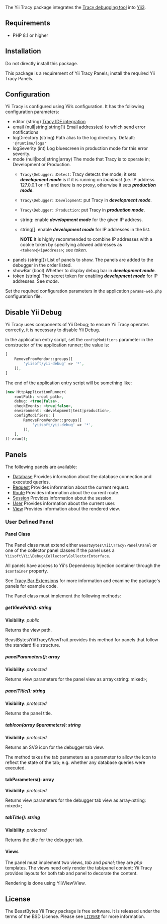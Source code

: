 The Yii Tracy package integrates the [Tracy debugging tool](https://tracy.nette.org/)
into [Yii3](https://www.yiiframework.com/).

## Requirements
- PHP 8.1 or higher

## Installation
Do not directly install this package.

This package is a requirement of Yii Tracy Panels; install the required Yii Tracy Panels.

## Configuration
Yii Tracy is configured using Yii’s configuration. It has the following configuration parameters:
* editor (string) [Tracy IDE integration](https://tracy.nette.org/en/open-files-in-ide)
* email (null|string|string[]) Email address(es) to which send error notifications
* logDirectory (string) Path alias to the log directory. Default: `'@runtime/logs'`
* logSeverity (int) Log bluescreen in production mode for this error severity.
* mode (null|bool|string|array) The mode that Tracy is to operate in; Development or Production.
  * `Tracy\Debugger::Detect`: Tracy detects the mode; it sets _**development mode**_ is if it is running on _localhost_
    (i.e. IP address 127.0.0.1 or ::1) and there is no proxy, otherwise it sets _**production mode**_.
  * `Tracy\Debugger::Development`: put Tracy in _**development mode**_.
  * `Tracy\Debugger::Production`: put Tracy in _**production mode**_.
  * string: enable _**development mode**_ for the given IP address.
  * string[]: enable _**development mode**_ for IP addresses in the list.

    **NOTE** It is highly recommended to combine IP addresses with a cookie token by specifying allowed addresses as
    `<token>@<ipAddress>`; see _token_.
* panels (string[]) List of panels to show. The panels are added to the debugger in the order listed. 
* showBar (bool) Whether to display debug bar in _**development mode**_.
* token (string) The secret token for enabling _**development mode**_ for IP addresses. See _mode_.

Set the required configuration parameters in the application `params-web.php` configuration file.

## Disable Yii Debug
Yii Tracy uses components of Yii Debug; to ensure Yii Tracy operates correctly, it is necessary to disable Yii Debug.

In the application entry script, set the `configModifiers` parameter in the constructor of the application runner;
the value is:
```php
[
    RemoveFromVendor::groups([
        'yiisoft/yii-debug' => '*',
    ]),
]
```

The end of the application entry script will be something like:
```php
(new HttpApplicationRunner(
    rootPath: <root path>,
    debug: <true|false>,
    checkEvents: <true|false>,
    environment: <development|test|production>,
    configModifiers: [
        RemoveFromVendor::groups([
            'yiisoft/yii-debug' => '*',
        ]),
    ],
))->run();
```

## Panels
The following panels are available:
* [Database](https://github.com/beastbytes/yii-tracy-panel-database) Provides information about the database connection and executed queries.
* [Request](https://github.com/beastbytes/yii-tracy-panel-request) Provides information about the current request.
* [Route](https://github.com/beastbytes/yii-tracy-panel-route) Provides information about the current route.
* [Session](https://github.com/beastbytes/yii-tracy-panel-session) Provides information about the session.
* [User](https://github.com/beastbytes/yii-tracy-panel-user) Provides information about the current user.
* [View](https://github.com/beastbytes/yii-tracy-panel-view) Provides information about the rendered view.

### User Defined Panel
#### Panel Class
The Panel class must extend either `BeastBytes\Yii\Tracy\Panel\Panel`
or one of the collector panel classes if the panel uses a `Yiisoft\Yii\Debug\Collector\CollectorInterface`.

All panels have access to Yii's Dependency Injection container through the `$container` property.

See [Tracy Bar Extensions](https://tracy.nette.org/en/extensions) for more information
and examine the package's panels for example code.

The Panel class must implement the following methods:
##### getViewPath(): string
**Visibility**: _public_

Returns the view path.

BeastBytes\Yii\Tracy\ViewTrait provides this method for panels that follow the standard file structure.

##### panelParameters(): array
**Visibility**: _protected_

Returns view parameters for the panel view as array<string: mixed>;

##### panelTitle(): string
**Visibility**: _protected_

Returns the panel title.

##### tabIcon(array $parameters): string
**Visibility**: _protected_

Returns an SVG icon for the debugger tab view.

The method takes the tab parameters as a parameter to allow the icon to reflect the state of the tab;
e.g. whether any database queries were executed.

#### tabParameters(): array
**Visibility**: _protected_

Returns view parameters for the debugger tab view as array<string: mixed>;

##### tabTitle(): string
**Visibility**: _protected_

Returns the title for the debugger tab.

#### Views
The panel must implement two views, _tab_ and _panel_; they are _php_ templates.
The views need only render the tab/panel content;
Yii Tracy provides layouts for both tab and panel to decorate the content.

Rendering is done using Yii\View\View.

## License
The BeastBytes Yii Tracy package is free software. It is released under the terms of the BSD License.
Please see [`LICENSE`](./LICENSE.md) for more information.
